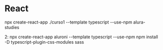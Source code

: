 # React
npx create-react-app ./curso1 --template typescript --use-npm alura-studies

2:
npx create-react-app aluroni --template typescript --use-npm
npm install -D typescript-plugin-css-modules sass

